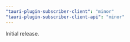 ```yaml
---
"tauri-plugin-subscriber-client": "minor"
"tauri-plugin-subscriber-client-api": "minor"
---
```


Initial release.
